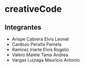 # creativeCode


## Integrantes

- Arispe Cabrera Elvis Leonel
- Cardozo Peralta Pamela
- Ramirez Iriarte Elvis Rogelio
- Valero Malele Tania Andrea
- Vargas Luizaga Mauricio Antonio
